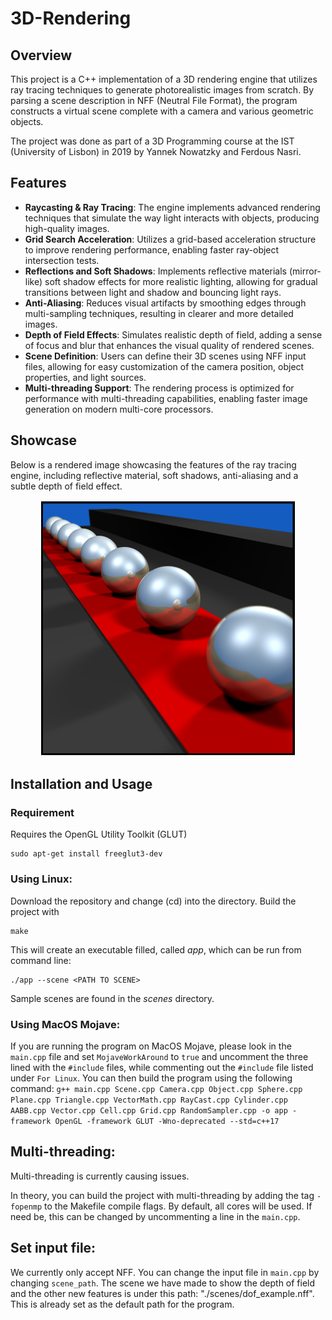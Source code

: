 # 3D-Rendering

## Overview

This project is a C++ implementation of a 3D rendering engine that utilizes ray tracing techniques to generate photorealistic images from scratch. By parsing a scene description in NFF (Neutral File Format), the program constructs a virtual scene complete with a camera and various geometric objects.

The project was done as part of a 3D Programming course at the IST (University of Lisbon) in 2019 by Yannek Nowatzky and Ferdous Nasri.

## Features

- **Raycasting & Ray Tracing**: The engine implements advanced rendering techniques that simulate the way light interacts with objects, producing high-quality images.
- **Grid Search Acceleration**: Utilizes a grid-based acceleration structure to improve rendering performance, enabling faster ray-object intersection tests.
- **Reflections and Soft Shadows**: Implements reflective materials (mirror-like) soft shadow effects for more realistic lighting, allowing for gradual transitions between light and shadow and bouncing light rays.
- **Anti-Aliasing**: Reduces visual artifacts by smoothing edges through multi-sampling techniques, resulting in clearer and more detailed images.
- **Depth of Field Effects**: Simulates realistic depth of field, adding a sense of focus and blur that enhances the visual quality of rendered scenes.
- **Scene Definition**: Users can define their 3D scenes using NFF input files, allowing for easy customization of the camera position, object properties, and light sources.
- **Multi-threading Support**: The rendering process is optimized for performance with multi-threading capabilities, enabling faster image generation on modern multi-core processors.

## Showcase

Below is a rendered image showcasing the features of the ray tracing engine, including reflective material, soft shadows, anti-aliasing and a subtle depth of field effect.
<p align="center">
    <img src="./images/red_carpet.aper.0.01.bmp" alt="Rendered Scene" width="400" height="400" style="margin: 2px; border: 3px solid black;" />
</p>

## Installation and Usage

### Requirement

Requires the OpenGL Utility Toolkit (GLUT)
    
    sudo apt-get install freeglut3-dev


### Using Linux:

Download the repository and change (cd) into the directory. Build the project with

    make

This will create an executable filled, called *app*, which can be run from command line:

    ./app --scene <PATH TO SCENE>

Sample scenes are found in the _scenes_ directory.

### Using MacOS Mojave:
If you are running the program on MacOS Mojave, please look in the `main.cpp` file and set `MojaveWorkAround` to `true` and uncomment the three lined with the `#include` files, while commenting out the `#include` file listed under `For Linux`. You can then build the program using the following command:
`g++ main.cpp Scene.cpp Camera.cpp Object.cpp Sphere.cpp Plane.cpp Triangle.cpp VectorMath.cpp RayCast.cpp Cylinder.cpp AABB.cpp Vector.cpp Cell.cpp Grid.cpp RandomSampler.cpp -o app -framework OpenGL -framework GLUT -Wno-deprecated --std=c++17`

## Multi-threading:

Multi-threading is currently causing issues.

In theory, you can build the project with multi-threading by adding the tag `-fopenmp` to the Makefile compile flags. By default, all cores will be used. If need be, this can be changed by uncommenting a line in the `main.cpp`.

## Set input file:
We currently only accept NFF. You can change the input file in `main.cpp` by changing `scene_path`. The scene we have made to show the depth of field and the other new features is under this path: "./scenes/dof_example.nff". This is already set as the default path for the program.
